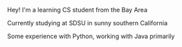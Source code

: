 Hey! I'm a learning CS student from the Bay Area

Currently studying at SDSU in sunny southern California 

Some experience with Python, working with Java primarily
<!---
acpasquinelli/acpasquinelli is a ✨ special ✨ repository because its `README.md` (this file) appears on your GitHub profile.
You can click the Preview link to take a look at your changes.
--->
